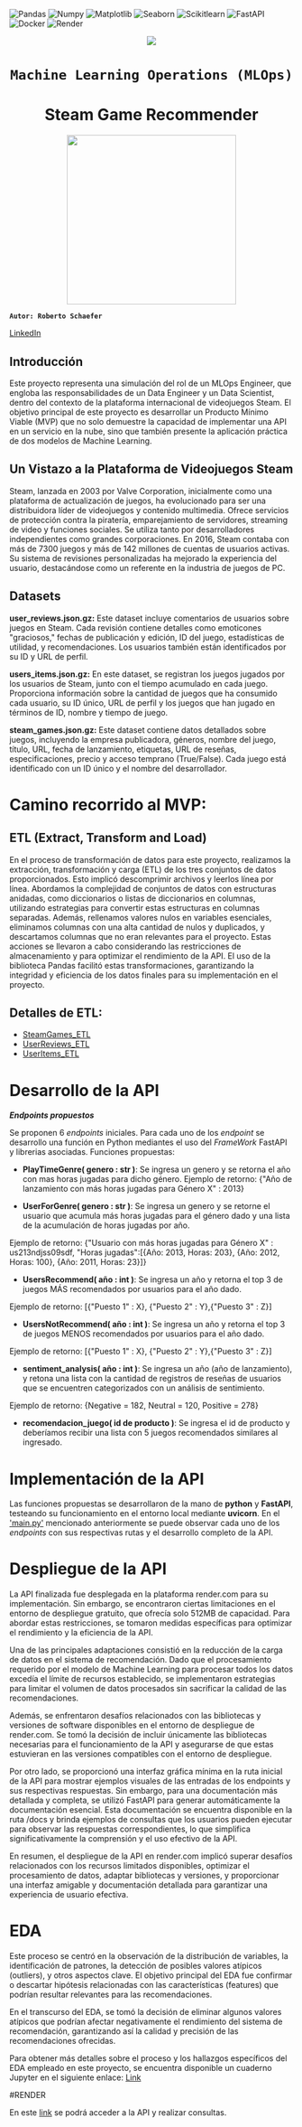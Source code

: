 ![Pandas](https://img.shields.io/badge/-Pandas-333333?style=flat&logo=pandas) ![Numpy](https://img.shields.io/badge/-Numpy-333333?style=flat&logo=numpy) ![Matplotlib](https://img.shields.io/badge/-Matplotlib-333333?style=flat&logo=matplotlib) ![Seaborn](https://img.shields.io/badge/-Seaborn-333333?style=flat&logo=seaborn) ![Scikitlearn](https://img.shields.io/badge/-Scikitlearn-333333?style=flat&logo=scikitlearn) ![FastAPI](https://img.shields.io/badge/-FastAPI-333333?style=flat&logo=fastapi) ![Docker](https://img.shields.io/badge/-Docker-333333?style=flat&logo=docker) ![Render](https://img.shields.io/badge/-Render-333333?style=flat&logo=render)
<p align=center><img src=https://d31uz8lwfmyn8g.cloudfront.net/Assets/logo-henry-white-lg.png><p>
  
# <h1 align=center>**`Machine Learning Operations (MLOps)`**</h1>


# <h1 align=center>Steam Game Recommender 

<p align="center">
<img src="https://user-images.githubusercontent.com/67664604/217914153-1eb00e25-ac08-4dfa-aaf8-53c09038f082.png"  height=300>
</p>

**`Autor: Roberto Schaefer`**

[LinkedIn](www.linkedin.com/in/roberto-schaefer-506567264)

## Introducción

Este proyecto representa una simulación del rol de un MLOps Engineer, que engloba las responsabilidades de un Data Engineer y un Data Scientist, dentro del contexto de la plataforma internacional de videojuegos Steam. El objetivo principal de este proyecto es desarrollar un Producto Mínimo Viable (MVP) que no solo demuestre la capacidad de implementar una API en un servicio en la nube, sino que también presente la aplicación práctica de dos modelos de Machine Learning.



## Un Vistazo a la Plataforma de Videojuegos Steam


Steam, lanzada en 2003 por Valve Corporation, inicialmente como una plataforma de actualización de juegos, ha evolucionado para ser una distribuidora líder de videojuegos y contenido multimedia. Ofrece servicios de protección contra la piratería, emparejamiento de servidores, streaming de video y funciones sociales. Se utiliza tanto por desarrolladores independientes como grandes corporaciones. En 2016, Steam contaba con más de 7300 juegos y más de 142 millones de cuentas de usuarios activas. Su sistema de revisiones personalizadas ha mejorado la experiencia del usuario, destacándose como un referente en la industria de juegos de PC.


## Datasets

**user_reviews.json.gz:**
Este dataset incluye comentarios de usuarios sobre juegos en Steam. Cada revisión contiene detalles como emoticones "graciosos," fechas de publicación y edición, ID del juego, estadísticas de utilidad, y recomendaciones. Los usuarios también están identificados por su ID y URL de perfil.

**users_items.json.gz:**
En este dataset, se registran los juegos jugados por los usuarios de Steam, junto con el tiempo acumulado en cada juego. Proporciona información sobre la cantidad de juegos que ha consumido cada usuario, su ID único, URL de perfil y los juegos que han jugado en términos de ID, nombre y tiempo de juego.

**steam_games.json.gz:**
Este dataset contiene datos detallados sobre juegos, incluyendo la empresa publicadora, géneros, nombre del juego, título, URL, fecha de lanzamiento, etiquetas, URL de reseñas, especificaciones, precio y acceso temprano (True/False). Cada juego está identificado con un ID único y el nombre del desarrollador.

# Camino recorrido al MVP:

## ETL (Extract, Transform and Load)
En el proceso de transformación de datos para este proyecto, realizamos la extracción, transformación y carga (ETL) de los tres conjuntos de datos proporcionados. Esto implicó descomprimir archivos y leerlos línea por línea. Abordamos la complejidad de conjuntos de datos con estructuras anidadas, como diccionarios o listas de diccionarios en columnas, utilizando estrategias para convertir estas estructuras en columnas separadas. Además, rellenamos valores nulos en variables esenciales, eliminamos columnas con una alta cantidad de nulos y duplicados, y descartamos columnas que no eran relevantes para el proyecto. Estas acciones se llevaron a cabo considerando las restricciones de almacenamiento y para optimizar el rendimiento de la API. El uso de la biblioteca Pandas facilitó estas transformaciones, garantizando la integridad y eficiencia de los datos finales para su implementación en el proyecto.

## Detalles de ETL:
- [SteamGames_ETL](https://github.com/roscha10/MLOps_SteamGames/blob/main/JupyterNotebooks/1A_SteamGames_ETL.ipynb)
- [UserReviews_ETL](https://github.com/roscha10/MLOps_SteamGames/blob/main/JupyterNotebooks/1B_UserReviews_ETL.ipynb)
- [UserItems_ETL](https://github.com/roscha10/MLOps_SteamGames/blob/main/JupyterNotebooks/1C_UserItems_ETL.ipynb)

# Desarrollo de la API
****Endpoints* propuestos***</h4>

Se proponen 6 *endpoints* iniciales. Para cada uno de los *endpoint* se desarrollo una función en Python mediantes el uso del *FrameWork* FastAPI y librerias asociadas.
Funciones propuestas:

+ **PlayTimeGenre( genero : str )**: Se ingresa un genero y se retorna el año con mas horas jugadas para dicho género.
Ejemplo de retorno: {"Año de lanzamiento con más horas jugadas para Género X" : 2013}

+ **UserForGenre( genero : str )**:  Se ingresa un genero y se retorne el usuario que acumula más horas jugadas para el género dado y una lista de la acumulación de horas jugadas por año.

Ejemplo de retorno: {"Usuario con más horas jugadas para Género X" : us213ndjss09sdf, "Horas jugadas":[{Año: 2013, Horas: 203}, {Año: 2012, Horas: 100}, {Año: 2011, Horas: 23}]}

+ **UsersRecommend( año : int )**: Se ingresa un año y retorna el top 3 de juegos MÁS recomendados por usuarios para el año dado.
  
Ejemplo de retorno: [{"Puesto 1" : X}, {"Puesto 2" : Y},{"Puesto 3" : Z}]

+ **UsersNotRecommend( año : int )**: Se ingresa un año y retorna el top 3 de juegos MENOS recomendados por usuarios para el año dado.
  
Ejemplo de retorno: [{"Puesto 1" : X}, {"Puesto 2" : Y},{"Puesto 3" : Z}]

+ **sentiment_analysis( año : int )**: Se ingresa un año (año de lanzamiento), y retona una lista con la cantidad de registros de reseñas de usuarios que se encuentren categorizados con un análisis de sentimiento.
  
Ejemplo de retorno: {Negative = 182, Neutral = 120, Positive = 278}

+ **recomendacion_juego( id de producto )**: Se ingresa el id de producto y deberíamos recibir una lista con 5 juegos recomendados similares al ingresado.

# Implementación de la API

Las funciones propuestas se desarrollaron de la mano de **python** y **FastAPI**, testeando su funcionamiento en el entorno local mediante **uvicorn**. En el ['main.py'](https://github.com/roscha10/MLOps_SteamGames/blob/main/main.py) mencionado anteriormente se puede observar cada uno de los *endpoints* con sus respectivas rutas y el desarrollo completo de la API.

# Despliegue de la API

La API finalizada fue desplegada en la plataforma render.com para su implementación. Sin embargo, se encontraron ciertas limitaciones en el entorno de despliegue gratuito, que ofrecía solo 512MB de capacidad. Para abordar estas restricciones, se tomaron medidas específicas para optimizar el rendimiento y la eficiencia de la API.

Una de las principales adaptaciones consistió en la reducción de la carga de datos en el sistema de recomendación. Dado que el procesamiento requerido por el modelo de Machine Learning para procesar todos los datos excedía el límite de recursos establecido, se implementaron estrategias para limitar el volumen de datos procesados sin sacrificar la calidad de las recomendaciones.

Además, se enfrentaron desafíos relacionados con las bibliotecas y versiones de software disponibles en el entorno de despliegue de render.com. Se tomó la decisión de incluir únicamente las bibliotecas necesarias para el funcionamiento de la API y asegurarse de que estas estuvieran en las versiones compatibles con el entorno de despliegue.

Por otro lado, se proporcionó una interfaz gráfica mínima en la ruta inicial de la API para mostrar ejemplos visuales de las entradas de los endpoints y sus respectivas respuestas. Sin embargo, para una documentación más detallada y completa, se utilizó FastAPI para generar automáticamente la documentación esencial. Esta documentación se encuentra disponible en la ruta /docs y brinda ejemplos de consultas que los usuarios pueden ejecutar para observar las respuestas correspondientes, lo que simplifica significativamente la comprensión y el uso efectivo de la API.

En resumen, el despliegue de la API en render.com implicó superar desafíos relacionados con los recursos limitados disponibles, optimizar el procesamiento de datos, adaptar bibliotecas y versiones, y proporcionar una interfaz amigable y documentación detallada para garantizar una experiencia de usuario efectiva.

# EDA

Este proceso se centró en la observación de la distribución de variables, la identificación de patrones, la detección de posibles valores atípicos (outliers), y otros aspectos clave. El objetivo principal del EDA fue confirmar o descartar hipótesis relacionadas con las características (features) que podrían resultar relevantes para las recomendaciones.

En el transcurso del EDA, se tomó la decisión de eliminar algunos valores atípicos que podrían afectar negativamente el rendimiento del sistema de recomendación, garantizando así la calidad y precisión de las recomendaciones ofrecidas.

Para obtener más detalles sobre el proceso y los hallazgos específicos del EDA empleado en este proyecto, se encuentra disponible un cuaderno Jupyter en el siguiente enlace: [Link](JupyterNotebooks/3A_EDA.ipynb)



#RENDER

En este [link](https://mlops-steamgames.onrender.com/docs) se podrá acceder a la API y realizar consultas.
